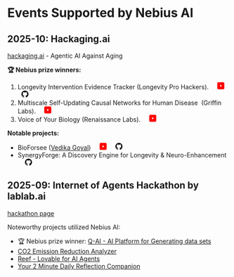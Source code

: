 # Events Supported by Nebius AI

## 2025-10: Hackaging.ai

[hackaging.ai](https://www.hackaging.ai/) - Agentic AI Against Aging

**🏆 Nebius prize winners:**

1. Longevity Intervention Evidence Tracker (Longevity Pro Hackers).  &nbsp;  &nbsp;
<a href="https://www.youtube.com/watch?v=2hQmSGua0w8" target="_blank"><img src="../images/youtube-icon.svg" alt="YouTube" width="16" height="16"></a>  &nbsp;  &nbsp; 
<a href="https://github.com/MPomaresJF/live-agentic-database" target="_blank"><img src="../images/github-icon.svg" alt="GitHub" width="16" height="16"></a>
2. Multiscale Self-Updating Causal Networks for Human Disease  (Griffin Labs).  &nbsp;  &nbsp;
<a href="https://www.youtube.com/watch?v=dB3zxp_iKWc" target="_blank"><img src="../images/youtube-icon.svg" alt="YouTube" width="16" height="16"></a>
3. Voice of Your Biology (Renaissance Labs). &nbsp;  &nbsp;
<a href="https://www.youtube.com/watch?v=vKBZsVVZu94" target="_blank"><img src="../images/youtube-icon.svg" alt="YouTube" width="16" height="16"></a>  &nbsp;  &nbsp; 

**Notable projects:**

- BioForsee ([Vedika Goyal](https://www.linkedin.com/in/vedikagoyal1509/)) &nbsp;  &nbsp;
<a href="https://www.youtube.com/watch?v=skLNMrIXMMY&rco=1" target="_blank"><img src="../images/youtube-icon.svg" alt="YouTube" width="16" height="16"></a> &nbsp;  &nbsp; 
<a href="https://github.com/vedika1509/menopause-prediction-hackaging-ai" target="_blank"><img src="../images/github-icon.svg" alt="GitHub" width="16" height="16"></a>
- SynergyForge: A Discovery Engine for Longevity & Neuro-Enhancement  &nbsp;  &nbsp;
<a href="https://github.com/neuroidss/Combination-Synergy-Engine" target="_blank"><img src="../images/github-icon.svg" alt="GitHub" width="16" height="16"></a>

## 2025-09: Internet of Agents Hackathon by lablab.ai 

[hackathon page](https://lablab.ai/event/internet-of-agents)

Noteworthy projects utilized Nebius AI:

- 🏆 Nebius prize winner:  [Q-AI - AI Platform for Generating data sets](https://lablab.ai/event/internet-of-agents/q-ai/q-ai-ai-platform-for-generating-data-sets)
- [CO2 Emission Reduction Analyzer](https://lablab.ai/event/internet-of-agents/agenticnewbei/co2-emission-reduction-analyzer)
- [Reef - Lovable for AI Agents](https://lablab.ai/event/internet-of-agents/reefs/reef-lovable-for-ai-agents)
- [Your 2 Minute Daily Reflection Companion](https://lablab.ai/event/internet-of-agents/reflecta/your-2-minute-daily-reflection-companion)